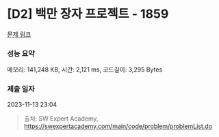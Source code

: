# [D2] 백만 장자 프로젝트 - 1859 

[문제 링크](https://swexpertacademy.com/main/code/problem/problemDetail.do?contestProbId=AV5LrsUaDxcDFAXc) 

### 성능 요약

메모리: 141,248 KB, 시간: 2,121 ms, 코드길이: 3,295 Bytes

### 제출 일자

2023-11-13 23:04



> 출처: SW Expert Academy, https://swexpertacademy.com/main/code/problem/problemList.do